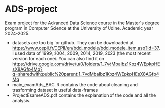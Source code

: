 # ADS-project
Exam project for the Advanced Data Science course in the Master's degree program in Computer Science at the University of Udine. Academic year 2024-2025.

- datasets are too big for github. They can be downloaded at https://www.cepii.fr/CEPII/en/bdd_modele/bdd_modele_item.asp?id=37. I used data of 1999, 2004, 2009, 2014, 2019, 2023 (the most recent version for each one). You can also find it on https://drive.google.com/drive/u/0/folders/1_7vdMbaIbz1Kpz4WEpkpHEsX8AGfp4Mq?q=sharedwith:public%20parent:1_7vdMbaIbz1Kpz4WEpkpHEsX8AGfp4Mq
- main_examAds_BACI.R contains the code about cleaning and trasforming dataset in useful data-frames
- ProjectEsameADS.pdf contains the explanation of the code and all the analysis.
